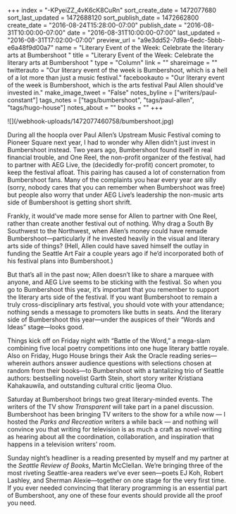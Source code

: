 +++
index = "-KPyeiZZ_4vK6cK8CuRn"
sort_create_date = 1472077680
sort_last_updated = 1472688120
sort_publish_date = 1472662800
create_date = "2016-08-24T15:28:00-07:00"
publish_date = "2016-08-31T10:00:00-07:00"
date = "2016-08-31T10:00:00-07:00"
last_updated = "2016-08-31T17:02:00-07:00"
preview_url = "a9e3dd52-7d9a-6edc-5bbb-e6a48f9d00a7"
name = "Literary Event of the Week: Celebrate the literary arts at Bumbershoot "
title = "Literary Event of the Week: Celebrate the literary arts at Bumbershoot "
type = "Column"
link = ""
shareimage = ""
twitterauto = "Our literary event of the week is Bumbershoot, which is a hell of a lot more than just a music festival."
facebookauto = "Our literary event of the week is Bumbershoot, which is the arts festival Paul Allen should've invested in."
make_image_tweet = "False"
notes_byline = ["writers/paul-constant"]
tags_notes = ["tags/bumbershoot", "tags/paul-allen", "tags/hugo-house"]
notes_about = ""
books = ""
+++
<p class="image">![](/webhook-uploads/1472077460758/bumbershoot.jpg)</p>

During all the hoopla over Paul Allen’s Upstream Music Festival coming to Pioneer Square next year, I had to wonder why Allen didn’t just invest in Bumbershoot instead. Two years ago, Bumbershoot found itself in real financial trouble, and One Reel, the non-profit organizer of the festival, had to partner with AEG Live, the (decidedly for-profit) concert promoter, to keep the festival afloat. This pairing has caused a lot of consternation from Bumbershoot fans. Many of the complaints you hear every year are silly (sorry, nobody cares that you can remember when Bumbershoot was free) but people also worry that under AEG Live’s leadership the non-music arts side of Bumbershoot is getting short shrift.

Frankly, it would’ve made more sense for Allen to partner with One Reel, rather than create another festival out of nothing. Why drag a South By Southwest to the Northwest, when Allen’s money could have remade Bumbershoot—particularly if he invested heavily in the visual and literary arts side of things? (Hell, Allen could have saved himself the outlay in funding the Seattle Art Fair a couple years ago if he’d incorporated both of his festival plans into Bumbershoot.)

But that’s all in the past now; Allen doesn’t like to share a marquee with anyone, and AEG Live seems to be sticking with the festival. So when you go to Bumbershoot this year, it’s important that you remember to support the literary arts side of the festival. If you want Bumbershoot to remain a truly cross-disciplinary arts festival, you should vote with your attendance; nothing sends a message to promoters like butts in seats. And the literary side of Bumbershoot this year—under the auspices of their “Words and Ideas” stage—looks good. 

Things kick off on Friday night with “Battle of the Word,” a mega-slam combining five local poetry competitions into one huge literary battle royale.  Also on Friday, Hugo House brings their Ask the Oracle reading series—wherein authors answer audience questions with selections chosen at random from their books—to Bumbershoot with a tantalizing trio of Seattle authors: bestselling novelist Garth Stein, short story writer Kristiana Kahakauwila, and outstanding cultural critic Ijeoma Oluo.

Saturday at Bumbershoot brings two great literary-minded events. The writers of the TV show *Transparent* will take part in a panel discussion. Bumbershoot has been bringing TV writers to the show for a while now — I hosted the *Parks and Recreation* writers a while back — and nothing will convince you that writing for television is as much a craft as novel-writing as hearing about all the coordination, collaboration, and inspiration that happens in a television writers’ room. 

Sunday night’s headliner is a reading presented by myself and my partner at the *Seattle Review of Books*, Martin McClellan. We’re bringing three of the most riveting Seattle-area readers we’ve ever seen—poets EJ Koh, Robert Lashley, and Sherman Alexie—together on one stage for the very first time. If you ever needed convincing that literary programming is an essential part of Bumbershoot, any one of these four events should provide all the proof you need. 

